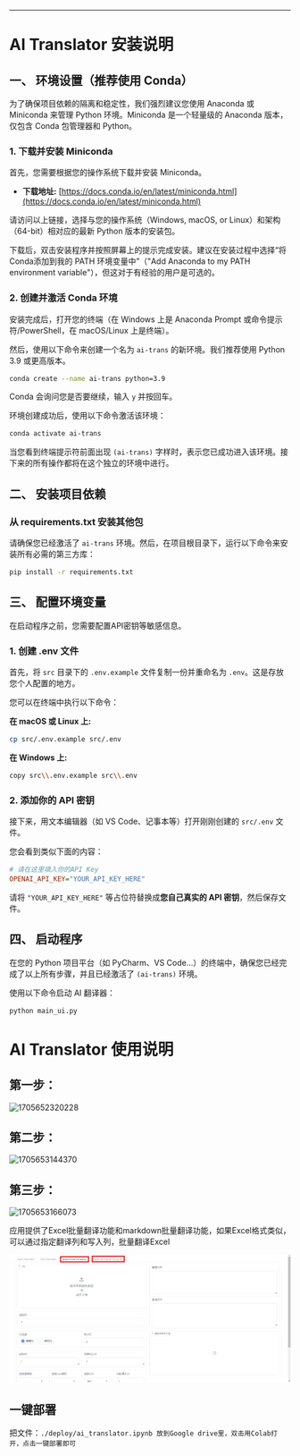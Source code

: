 ---

# AI Translator 安装说明

## **一、 环境设置（推荐使用 Conda）**

为了确保项目依赖的隔离和稳定性，我们强烈建议您使用 Anaconda 或 Miniconda 来管理 Python 环境。Miniconda 是一个轻量级的 Anaconda 版本，仅包含 Conda 包管理器和 Python。

### 1\. 下载并安装 Miniconda

首先，您需要根据您的操作系统下载并安装 Miniconda。

- **下载地址:** [https://docs.conda.io/en/latest/miniconda.html](https://docs.conda.io/en/latest/miniconda.html)

请访问以上链接，选择与您的操作系统（Windows, macOS, or Linux）和架构（64-bit）相对应的最新 Python 版本的安装包。

下载后，双击安装程序并按照屏幕上的提示完成安装。建议在安装过程中选择“将 Conda添加到我的 PATH 环境变量中”（"Add Anaconda to my PATH environment variable"），但这对于有经验的用户是可选的。

### 2\. 创建并激活 Conda 环境

安装完成后，打开您的终端（在 Windows 上是 Anaconda Prompt 或命令提示符/PowerShell，在 macOS/Linux 上是终端）。

然后，使用以下命令来创建一个名为 `ai-trans` 的新环境。我们推荐使用 Python 3.9 或更高版本。

```bash
conda create --name ai-trans python=3.9
```

Conda 会询问您是否要继续，输入 `y` 并按回车。

环境创建成功后，使用以下命令激活该环境：

```bash
conda activate ai-trans
```

当您看到终端提示符前面出现 `(ai-trans)` 字样时，表示您已成功进入该环境。接下来的所有操作都将在这个独立的环境中进行。

## **二、 安装项目依赖**

### 从 requirements.txt 安装其他包

请确保您已经激活了 `ai-trans` 环境。然后，在项目根目录下，运行以下命令来安装所有必需的第三方库：

```bash
pip install -r requirements.txt
```

## **三、 配置环境变量**

在启动程序之前，您需要配置API密钥等敏感信息。

### 1\. 创建 .env 文件

首先，将 `src` 目录下的 `.env.example` 文件复制一份并重命名为 `.env`。这是存放您个人配置的地方。

您可以在终端中执行以下命令：

**在 macOS 或 Linux 上:**

```bash
cp src/.env.example src/.env
```

**在 Windows 上:**

```bash
copy src\\.env.example src\\.env
```

### 2\. 添加你的 API 密钥

接下来，用文本编辑器（如 VS Code、记事本等）打开刚刚创建的 `src/.env` 文件。

您会看到类似下面的内容：

```ini
# 请在这里填入你的API Key
OPENAI_API_KEY="YOUR_API_KEY_HERE"
```

请将 `"YOUR_API_KEY_HERE"` 等占位符替换成**您自己真实的 API 密钥**，然后保存文件。

## **四、 启动程序**

在您的 Python 项目平台（如 PyCharm、VS Code...）的终端中，确保您已经完成了以上所有步骤，并且已经激活了 `(ai-trans)` 环境。

使用以下命令启动 AI 翻译器：

```bash
python main_ui.py
```

# AI Translator 使用说明

## 第一步：

![1705652320228](image/README_CN/1705652320228.png)

## 第二步：

![1705653144370](image/README_CN/1705653144370.png)

## 第三步：

![1705653166073](image/README_CN/1705653166073.png)

应用提供了Excel批量翻译功能和markdown批量翻译功能，如果Excel格式类似，可以通过指定翻译列和写入列，批量翻译Excel

![1731035178327](image/README/1731035178327.png)

## 一键部署

把文件：`./deploy/ai_translator.ipynb 放到Google drive里，双击用Colab打开，点击一键部署即可`
